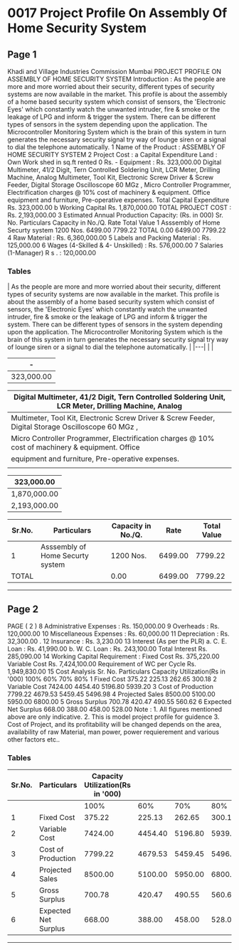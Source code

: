 # 0017 Project Profile On Assembly Of Home Security System

## Page 1

Khadi and Village Industries Commission Mumbai PROJECT PROFILE ON ASSEMBLY OF HOME SECURITY SYSTEM Introduction : As the people are more and more worried about their security, different types of security systems are now available in the market. This profile is about the assembly of a home based security system which consist of sensors, the 'Electronic Eyes' which constantly watch the unwanted intruder, fire & smoke or the leakage of LPG and inform & trigger the system. There can be different types of sensors in the system depending upon the application. The Microcontroller Monitoring System which is the brain of this system in turn generates the necessary security signal try way of lounge siren or a signal to dial the telephone automatically. 1 Name of the Product : ASSEMBLY OF HOME SECURITY SYSTEM 2 Project Cost : a Capital Expenditure Land : Own Work shed in sq.ft rented 0 Rs. - Equipment : Rs. 323,000.00 Digital Multimeter, 41/2 Digit, Tern Controlled Soldering Unit, LCR Meter, Drilling Machine, Analog Multimeter, Tool Kit, Electronic Screw Driver & Screw Feeder, Digital Storage Oscilloscope 60 MGz , Micro Controller Programmer, Electrification charges @ 10% cost of machinery & equipment. Office equipment and furniture, Pre-operative expenses. Total Capital Expenditure Rs. 323,000.00 b Working Capital Rs. 1,870,000.00 TOTAL PROJECT COST : Rs. 2,193,000.00 3 Estimated Annual Production Capacity: (Rs. in 000) Sr. No. Particulars Capacity in No./Q. Rate Total Value 1 Asssembly of Home Securty system 1200 Nos. 6499.00 7799.22 TOTAL 0.00 6499.00 7799.22 4 Raw Material : Rs. 6,360,000.00 5 Labels and Packing Material : Rs. 125,000.00 6 Wages (4-Skilled & 4- Unskilled) : Rs. 576,000.00 7 Salaries (1-Manager) R s . : 120,000.00

### Tables

| As the people are more and more worried about their security, different types of security systems are
now available in the market. This profile is about the assembly of a home based security system
which consist of sensors, the 'Electronic Eyes' which constantly watch the unwanted intruder, fire &
smoke or the leakage of LPG and inform & trigger the system. There can be different types of
sensors in the system depending upon the application. The Microcontroller Monitoring System which
is the brain of this system in turn generates the necessary security signal try way of lounge siren or a
signal to dial the telephone automatically. |
|---|
|  |

| - |
|---|
| 323,000.00 |

| Digital Multimeter, 41/2 Digit, Tern Controlled Soldering Unit, LCR Meter, Drilling Machine, Analog |
|---|
| Multimeter, Tool Kit, Electronic Screw Driver & Screw Feeder, Digital Storage Oscilloscope 60 MGz ,
Micro Controller Programmer, Electrification charges @ 10% cost of machinery & equipment. Office |
| equipment and furniture, Pre-operative expenses. |
|  |

| 323,000.00 |
|---|
| 1,870,000.00 |
| 2,193,000.00 |

| Sr.No. | Particulars | Capacity in No./Q. | Rate | Total Value |
|---|---|---|---|---|
| 1 | Asssembly of Home Securty system | 1200 Nos. | 6499.00 | 7799.22 |
| TOTAL |  | 0.00 | 6499.00 | 7799.22 |

---

## Page 2

PAGE ( 2 ) 8 Administrative Expenses : Rs. 150,000.00 9 Overheads : Rs. 120,000.00 10 Miscellaneous Expenses : Rs. 60,000.00 11 Depreciation : Rs. 32,300.00 . 12 Insurance : Rs. 3,230.00 13 Interest (As per the PLR) a. C. E. Loan : Rs. 41,990.00 b. W. C. Loan : Rs. 243,100.00 Total Interest Rs. 285,090.00 14 Working Capital Requirement : Fixed Cost Rs. 375,220.00 Variable Cost Rs. 7,424,100.00 Requirement of WC per Cycle Rs. 1,949,830.00 15 Cost Analysis Sr. No. Particulars Capacity Utilization(Rs in '000) 100% 60% 70% 80% 1 Fixed Cost 375.22 225.13 262.65 300.18 2 Variable Cost 7424.00 4454.40 5196.80 5939.20 3 Cost of Production 7799.22 4679.53 5459.45 5496.98 4 Projected Sales 8500.00 5100.00 5950.00 6800.00 5 Gross Surplus 700.78 420.47 490.55 560.62 6 Expected Net Surplus 668.00 388.00 458.00 528.00 Note : 1. All figures mentioned above are only indicative. 2. This is model project profile for guidence 3. Cost of Project, and its profitability will be changed depends on the area, availability of raw Material, man power, power requierement and various other factors etc..

### Tables

| Sr.No. | Particulars | Capacity Utilization(Rs in '000) |  |  |  |
|---|---|---|---|---|---|
|  |  | 100% | 60% | 70% | 80% |
| 1 | Fixed Cost | 375.22 | 225.13 | 262.65 | 300.18 |
| 2 | Variable Cost | 7424.00 | 4454.40 | 5196.80 | 5939.20 |
| 3 | Cost of Production | 7799.22 | 4679.53 | 5459.45 | 5496.98 |
| 4 | Projected Sales | 8500.00 | 5100.00 | 5950.00 | 6800.00 |
| 5 | Gross Surplus | 700.78 | 420.47 | 490.55 | 560.62 |
| 6 | Expected Net Surplus | 668.00 | 388.00 | 458.00 | 528.00 |

---

